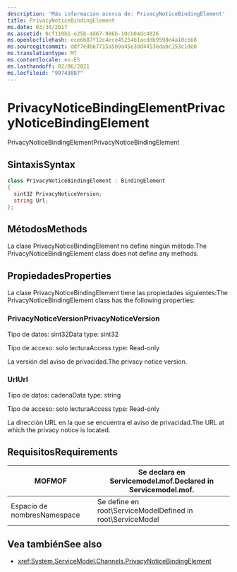 ```yaml
---
description: 'Más información acerca de: PrivacyNoticeBindingElement'
title: PrivacyNoticeBindingElement
ms.date: 03/30/2017
ms.assetid: 0cf110b1-e25b-4d67-986b-10cb04dc4826
ms.openlocfilehash: ece6687f12c4ece45254b1acddb9598e4a10cbb8
ms.sourcegitcommit: ddf7edb67715a5b9a45e3dd44536dabc153c1de0
ms.translationtype: MT
ms.contentlocale: es-ES
ms.lasthandoff: 02/06/2021
ms.locfileid: "99743887"
---
```

# <a name="privacynoticebindingelement"></a><span data-ttu-id="ddb36-103">PrivacyNoticeBindingElement</span><span class="sxs-lookup"><span data-stu-id="ddb36-103">PrivacyNoticeBindingElement</span></span>

<span data-ttu-id="ddb36-104">PrivacyNoticeBindingElement</span><span class="sxs-lookup"><span data-stu-id="ddb36-104">PrivacyNoticeBindingElement</span></span>  
  
## <a name="syntax"></a><span data-ttu-id="ddb36-105">Sintaxis</span><span class="sxs-lookup"><span data-stu-id="ddb36-105">Syntax</span></span>  
  
```csharp
class PrivacyNoticeBindingElement : BindingElement  
{  
  sint32 PrivacyNoticeVersion;  
  string Url;  
};  
```  
  
## <a name="methods"></a><span data-ttu-id="ddb36-106">Métodos</span><span class="sxs-lookup"><span data-stu-id="ddb36-106">Methods</span></span>  

 <span data-ttu-id="ddb36-107">La clase PrivacyNoticeBindingElement no define ningún método.</span><span class="sxs-lookup"><span data-stu-id="ddb36-107">The PrivacyNoticeBindingElement class does not define any methods.</span></span>  
  
## <a name="properties"></a><span data-ttu-id="ddb36-108">Propiedades</span><span class="sxs-lookup"><span data-stu-id="ddb36-108">Properties</span></span>  

 <span data-ttu-id="ddb36-109">La clase PrivacyNoticeBindingElement tiene las propiedades siguientes:</span><span class="sxs-lookup"><span data-stu-id="ddb36-109">The PrivacyNoticeBindingElement class has the following properties:</span></span>  
  
### <a name="privacynoticeversion"></a><span data-ttu-id="ddb36-110">PrivacyNoticeVersion</span><span class="sxs-lookup"><span data-stu-id="ddb36-110">PrivacyNoticeVersion</span></span>  

 <span data-ttu-id="ddb36-111">Tipo de datos: sint32</span><span class="sxs-lookup"><span data-stu-id="ddb36-111">Data type: sint32</span></span>  
  
 <span data-ttu-id="ddb36-112">Tipo de acceso: solo lectura</span><span class="sxs-lookup"><span data-stu-id="ddb36-112">Access type: Read-only</span></span>  
  
 <span data-ttu-id="ddb36-113">La versión del aviso de privacidad.</span><span class="sxs-lookup"><span data-stu-id="ddb36-113">The privacy notice version.</span></span>  
  
### <a name="url"></a><span data-ttu-id="ddb36-114">Url</span><span class="sxs-lookup"><span data-stu-id="ddb36-114">Url</span></span>  

 <span data-ttu-id="ddb36-115">Tipo de datos: cadena</span><span class="sxs-lookup"><span data-stu-id="ddb36-115">Data type: string</span></span>  
  
 <span data-ttu-id="ddb36-116">Tipo de acceso: solo lectura</span><span class="sxs-lookup"><span data-stu-id="ddb36-116">Access type: Read-only</span></span>  
  
 <span data-ttu-id="ddb36-117">La dirección URL en la que se encuentra el aviso de privacidad.</span><span class="sxs-lookup"><span data-stu-id="ddb36-117">The URL at which the privacy notice is located.</span></span>  
  
## <a name="requirements"></a><span data-ttu-id="ddb36-118">Requisitos</span><span class="sxs-lookup"><span data-stu-id="ddb36-118">Requirements</span></span>  
  
|<span data-ttu-id="ddb36-119">MOF</span><span class="sxs-lookup"><span data-stu-id="ddb36-119">MOF</span></span>|<span data-ttu-id="ddb36-120">Se declara en Servicemodel.mof.</span><span class="sxs-lookup"><span data-stu-id="ddb36-120">Declared in Servicemodel.mof.</span></span>|  
|---------|-----------------------------------|  
|<span data-ttu-id="ddb36-121">Espacio de nombres</span><span class="sxs-lookup"><span data-stu-id="ddb36-121">Namespace</span></span>|<span data-ttu-id="ddb36-122">Se define en root\ServiceModel</span><span class="sxs-lookup"><span data-stu-id="ddb36-122">Defined in root\ServiceModel</span></span>|  
  
## <a name="see-also"></a><span data-ttu-id="ddb36-123">Vea también</span><span class="sxs-lookup"><span data-stu-id="ddb36-123">See also</span></span>

- <xref:System.ServiceModel.Channels.PrivacyNoticeBindingElement>
